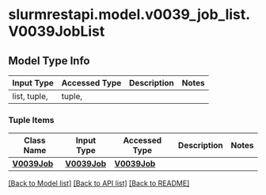 # slurmrestapi.model.v0039_job_list.V0039JobList

## Model Type Info
Input Type | Accessed Type | Description | Notes
------------ | ------------- | ------------- | -------------
list, tuple,  | tuple,  |  | 

### Tuple Items
Class Name | Input Type | Accessed Type | Description | Notes
------------- | ------------- | ------------- | ------------- | -------------
[**V0039Job**](V0039Job.md) | [**V0039Job**](V0039Job.md) | [**V0039Job**](V0039Job.md) |  | 

[[Back to Model list]](../../README.md#documentation-for-models) [[Back to API list]](../../README.md#documentation-for-api-endpoints) [[Back to README]](../../README.md)

